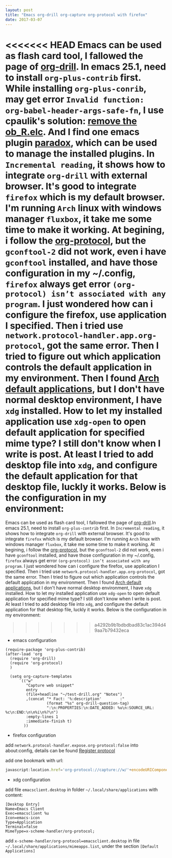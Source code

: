 ```yaml
---
layout: post
title: "Emacs org-drill org-capture org-protocol with firefox"
date: 2017-03-07
---
```


<<<<<<< HEAD
Emacs can be used as flash card tool, I fallowed the page of [org-drill](http://orgmode.org/worg/org-contrib/org-drill.html).
In emacs 25.1, need to install `org-plus-contrib` first. While installing `org-plus-conrib`, may get error `Invalid function: org-babel-header-args-safe-fn`, I use cpaulik's solution: [remove the ob_R.elc](https://github.com/syl20bnr/spacemacs/issues/4618). And I find one emacs plugin [paradox](https://github.com/Malabarba/paradox), which can be used to manage the installed plugins.
In `Incremental reading`, it shows how to integrate `org-drill` with external browser. It's good to integrate `firefox` which is my default browser. I'm running `Arch` linux with windows manager `fluxbox`, it take me some time to make it working. At begining, i follow the [org-protocol](http://orgmode.org/worg/org-contrib/org-protocol.html), but the `gconftool-2` did not work, even i have `gconftool` installed, and have those configuration in my ~/.config, `firefox` always get error `(org-protocol) isn’t associated with any program`. I just wondered how can i configure the firefox, use application I specified. Then i tried use `network.protocol-handler.app.org-protocol`, got the same error. Then I tried to figure out which application controls the default application in my environment. Then I found [Arch default applications](https://wiki.archlinux.org/index.php/Default_applications), but I don't have normal desktop environment, I have `xdg` installed. How to let my installed application use `xdg-open` to open default application for specified mime type? I still don't know when I write is post. At least I tried to add desktop file into `xdg`, and configure the default application for that desktop file, luckly it works. Below is the configuration in my environment:
=======
Emacs can be used as flash card tool, I fallowed the page of [org-drill](http://orgmode.org/worg/org-contrib/org-drill.html).In emacs 25.1, need to install `org-plus-contrib` first. In `Incremental reading`, it shows how to integrate `org-drill` with external browser. It's good to integrate `firefox` which is my default browser. I'm running `Arch` linux with windows manager `fluxbox`, it take me some time to make it working. At begining, i follow the [org-protocol](http://orgmode.org/worg/org-contrib/org-protocol.html), but the `gconftool-2` did not work, even i have `gconftool` installed, and have those configuration in my ~/.config, `firefox` always get error `(org-protocol) isn’t associated with any program`. I just wondered how can i configure the firefox, use application I specified. Then i tried use `network.protocol-handler.app.org-protocol`, got the same error. Then I tried to figure out which application controls the default application in my environment. Then I found [Arch default applications](https://wiki.archlinux.org/index.php/Default_applications), but I don't have normal desktop environment, I have `xdg` installed. How to let my installed application use `xdg-open` to open default application for specified mime type? I still don't know when I write is post. At least I tried to add desktop file into `xdg`, and configure the default application for that desktop file, luckly it works. Below is the configuration in my environment:
>>>>>>> a4292b9b1bdbdbad83c1ac394d49aa7b79432eca


* emacs configuration


```elisp
(require-package 'org-plus-contrib)
(after-load 'org
  (require 'org-drill)
  (require 'org-protocol)
  )

  (setq org-capture-templates
      `(("w"
         "Capture web snippet"
         entry
         (file+headline "~/test-drill.org" "Notes")
         ,(concat "* Fact: '%:description'        :"
                  (format "%s" org-drill-question-tag)
                  ":\n:PROPERTIES:\n:DATE_ADDED: %u\n:SOURCE_URL: %c\n:END:\n\n%i\n%?\n")
         :empty-lines 1
         :immediate-finish t)
        ))

```

* firefox configuration

add `network.protocol-handler.expose.org-protocol:false` into about:config, details can be found [Register protocol](http://kb.mozillazine.org/Register_protocol)

add one bookmark with url:


```javascript
javascript:location.href='org-protocol://capture://w/'+encodeURIComponent(location.href)+'/'+encodeURIComponent(document.title)+'/'+encodeURIComponent(window.getSelection())
```

* xdg configuration

add file `emacsclient.desktop` in folder `~/.local/share/applications` with content:


```
[Desktop Entry]
Name=Emacs Client
Exec=emacsclient %u
Icon=emacs-icon
Type=Application
Terminal=false
MimeType=x-scheme-handler/org-protocol;
```


add `x-scheme-handler/org-protocol=emacsclient.desktop` in file `~/.local/share/applications/mimeapps.list`, under the section `[Default Applications]`
